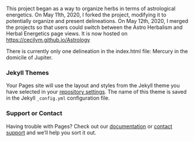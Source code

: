 This project began as a way to organize herbs in terms of astrological energetics. On May 11th, 2020, I forked the project, modifying it to potentially organize and present delineations. On May 12th, 2020, I merged the projects so that users could switch between the Astro Herbalism and Herbal Energetics page views. It is now hosted on https://cecilym.github.io/Astrology

There is currently only one delineation in the index.html file: Mercury in the domicile of Jupiter.

### Jekyll Themes

Your Pages site will use the layout and styles from the Jekyll theme you have selected in your [repository settings](https://github.com/cecilym/herbalEnergetics/settings). The name of this theme is saved in the Jekyll `_config.yml` configuration file.

### Support or Contact

Having trouble with Pages? Check out our [documentation](https://help.github.com/categories/github-pages-basics/) or [contact support](https://github.com/contact) and we’ll help you sort it out.
